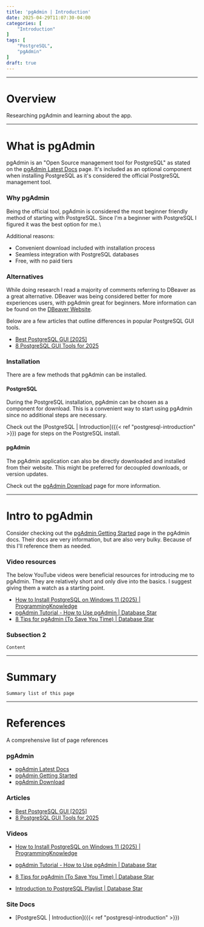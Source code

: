 ```yaml
---
title: 'pgAdmin | Introduction'
date: 2025-04-29T11:07:30-04:00
categories: [
    "Introduction"
]
tags: [
    "PostgreSQL",
    "pgAdmin"
]
draft: true
---
```


---

# Overview
Researching pgAdmin and learning about the app.

---

# What is pgAdmin
pgAdmin is an "Open Source management tool for PostgreSQL" as stated on the [pgAdmin Latest Docs](https://www.pgadmin.org/docs/pgadmin4/latest/index.html) page. It's included as an optional component when installing PostgreSQL as it's considered the official PostgreSQL management tool.

### Why pgAdmin
Being the official tool, pgAdmin is considered the most beginner friendly method of starting with PostgreSQL. Since I'm a beginner with PostgreSQL I figured it was the best option for me.\

Additional reasons:
- Convenient download included with installation process
- Seamless integration with PostgreSQL databases
- Free, with no paid tiers

### Alternatives
While doing research I read a majority of comments referring to DBeaver as a great alternative. DBeaver was being considered better for more experiences users, with pgAdmin great for beginners. More information can be found on the [DBeaver Website](https://dbeaver.io/).

Below are a few articles that outline differences in popular PostgreSQL GUI tools.
- [Best PostgreSQL GUI \[2025\]](https://scalegrid.io/blog/best-postgresql-gui/)
- [8 PostgreSQL GUI Tools for 2025](https://www.nimblechapps.com/blog/8-postgresql-gui-tools-for-2025)

### Installation
There are a few methods that pgAdmin can be installed.

#### PostgreSQL
During the PostgreSQL installation, pgAdmin can be chosen as a component for download. This is a convenient way to start using pgAdmin since no additional steps are necessary.

Check out the [PostgreSQL | Introduction]({{< ref "postgresql-introduction" >}}) page for steps on the PostgreSQL install.

#### pgAdmin
The pgAdmin application can also be directly downloaded and installed from their website. This might be preferred for decoupled downloads, or version updates.

Check out the [pgAdmin Download](https://www.pgadmin.org/download/) page for more information.

---

# Intro to pgAdmin
Consider checking out the [pgAdmin Getting Started](https://www.pgadmin.org/docs/pgadmin4/latest/getting_started.html) page in the pgAdmin docs. Their docs are very information, but are also very bulky. Because of this I'll reference them as needed.

### Video resources
The below YouTube videos were beneficial resources for introducing me to pgAdmin. They are relatively short and only dive into the basics. I suggest giving them a watch as a starting point.

- [How to Install PostgreSQL on Windows 11 (2025) | ProgrammingKnowledge](https://youtu.be/GpqJzWCcQXY?si=ASPkrid_iGvvOMCo)
- [pgAdmin Tutorial - How to Use pgAdmin | Database Star](https://youtu.be/WFT5MaZN6g4?si=pogijNMuaDmjA-cS)
- [8 Tips for pgAdmin (To Save You Time) | Database Star](https://youtu.be/PF1ikycEfj8?si=ReN6v1GDlZG_n8MQ)

### Subsection 2
`Content`

---

# Summary
`Summary list of this page`

---

# References
A comprehensive list of page references

### pgAdmin
- [pgAdmin Latest Docs](https://www.pgadmin.org/docs/pgadmin4/latest/index.html)
- [pgAdmin Getting Started](https://www.pgadmin.org/docs/pgadmin4/latest/getting_started.html)
- [pgAdmin Download](https://www.pgadmin.org/download/)

### Articles
- [Best PostgreSQL GUI \[2025\]](https://scalegrid.io/blog/best-postgresql-gui/)
- [8 PostgreSQL GUI Tools for 2025](https://www.nimblechapps.com/blog/8-postgresql-gui-tools-for-2025)

### Videos
- [How to Install PostgreSQL on Windows 11 (2025) | ProgrammingKnowledge](https://youtu.be/GpqJzWCcQXY?si=ASPkrid_iGvvOMCo)
- [pgAdmin Tutorial - How to Use pgAdmin | Database Star](https://youtu.be/WFT5MaZN6g4?si=pogijNMuaDmjA-cS)
- [8 Tips for pgAdmin (To Save You Time) | Database Star](https://youtu.be/PF1ikycEfj8?si=ReN6v1GDlZG_n8MQ)

- [Introduction to PostgreSQL Playlist | Database Star](https://youtube.com/playlist?list=PLZDOU071E4v4FgpBkMeRTYUK1LG9677xl&si=dTE805MSJnDMBvpj)

### Site Docs
- [PostgreSQL | Introduction]({{< ref "postgresql-introduction" >}})
